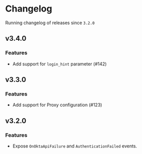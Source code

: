 # Changelog
Running changelog of releases since `3.2.0`

## v3.4.0

### Features

- Add support for `login_hint` parameter (#142)


## v3.3.0

### Features

- Add support for Proxy configuration (#123)

## v3.2.0

### Features

- Expose `OnOktaApiFailure` and `AuthenticationFailed` events.